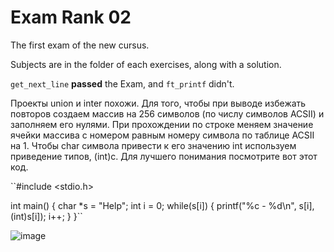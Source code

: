 # Exam Rank 02
The first exam of the new cursus.

Subjects are in the folder of each exercises, along with a solution.

``get_next_line`` **passed** the Exam, and ``ft_printf`` didn't.

Проекты union и inter похожи.
Для того, чтобы при выводе избежать повторов создаем массив на 256 символов (по числу символов ACSII) и заполняем его нулями. При прохождении по строке меняем значение ячейки массива с номером равным номеру символа по таблице ACSII на 1. Чтобы char символа привести к его значению int используем приведение типов, (int)c.
Для лучшего понимания посмотрите вот этот код.

``#include <stdio.h>

int main()
{
	char *s = "Help";
	int i = 0;
	while(s[i])
	{
		printf("%c - %d\n", s[i], (int)s[i]);
		i++;
	}
}``

![image](https://user-images.githubusercontent.com/58044383/144717745-4c40df85-9587-46ce-a3e9-ab3f956d1827.png)
